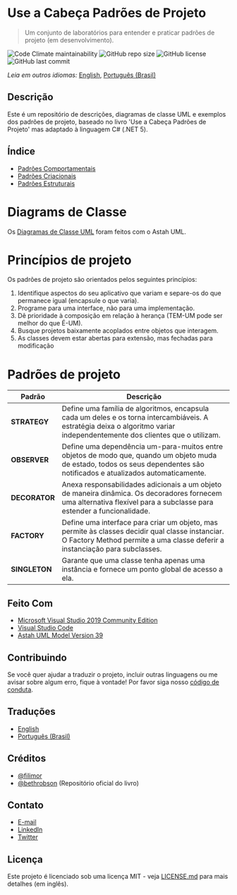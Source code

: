 # Use a Cabeça Padrões de Projeto

> Um conjunto de laboratórios para entender e praticar padrões de projeto (em desenvolvimento).

![Code Climate maintainability](https://img.shields.io/codeclimate/maintainability/filimor/head-first-design-patterns)
![GitHub repo size](https://img.shields.io/github/repo-size/filimor/head-first-design-patterns)
![GitHub license](https://img.shields.io/github/license/filimor/head-first-design-patterns)
![GitHub last commit](https://img.shields.io/github/last-commit/filimor/head-first-design-patterns)

*Leia em outros idiomas:* [English](https://github.com/filimor/head-first-design-patterns/blob/master/README.md), [Português (Brasil)](https://github.com/filimor/head-first-design-patterns/blob/master/README.pt-br.md)

## Descrição

Este é um repositório de descrições, diagramas de classe UML e exemplos dos
padrões de projeto, baseado no livro 'Use a Cabeça Padrões de Projeto' mas
adaptado à linguagem C# (.NET 5).

## Índice

* [Padrões Comportamentais](desctiption/BehavioralPatterns.pt-BR.md)
* [Padrões Criacionais](desctiption/CreationalPatterns.pt-BR.md)
* [Padrões Estruturais](description/StructuralPatterns.pt-BR.md)

# Diagrams de Classe

Os [Diagramas de Classe UML](docs/HeadFirstDesignPatterns.asta) foram feitos com o Astah UML.

# Princípios de projeto

Os padrões de projeto são orientados pelos seguintes princípios:

1. Identifique aspectos do seu aplicativo que variam e separe-os do que
permanece igual (encapsule o que varia).
2. Programe para uma interface, não para uma implementação.
3. Dê prioridade à composição em relação à herança (TEM-UM pode ser melhor do
que É-UM).
4. Busque projetos baixamente acoplados entre objetos que interagem.
5. As classes devem estar abertas para extensão, mas fechadas para modificação

# Padrões de projeto

| Padrão | Descrição |
|-|-|
| **STRATEGY** | Define uma família de algoritmos, encapsula cada um deles e os torna intercambiáveis. A estratégia deixa o algoritmo variar independentemente dos clientes que o utilizam. |
| **OBSERVER** | Define uma dependência um-para-muitos entre objetos de modo que, quando um objeto muda de estado, todos os seus dependentes são notificados e atualizados automaticamente. |
| **DECORATOR** | Anexa responsabilidades adicionais a um objeto de maneira dinâmica. Os decoradores fornecem uma alternativa flexível para a subclasse para estender a funcionalidade. |
| **FACTORY** | Define uma interface para criar um objeto, mas permite às classes decidir qual classe instanciar. O Factory Method permite a uma classe deferir a instanciação para subclasses. |
| **SINGLETON** | Garante que uma classe tenha apenas uma instância e fornece um ponto global de acesso a ela. |

## Feito Com

- [Microsoft Visual Studio 2019 Community Edition](https://visualstudio.microsoft.com/vs/community/)
- [Visual Studio Code](https://code.visualstudio.com/)
- [Astah UML Model Version 39](https://astah.net/products/astah-uml/)

## Contribuindo

Se você quer ajudar a traduzir o projeto, incluir outras linguagens ou me avisar
sobre algum erro, fique à vontade! Por favor siga nosso
[código de conduta](https://github.com/filimor/head-first-design-patterns/blob/master/CODE_OF_CONDUCT.pt-BR.md).

## Traduções

* [English](https://github.com/filimor/head-first-design-patterns/blob/master/README.md)
* [Português (Brasil)](https://github.com/filimor/head-first-design-patterns/blob/master/README.pt-br.md)

## Créditos

* [@filimor](https://github.com/filimor/)
* [@bethrobson](https://github.com/bethrobson/Head-First-Design-Patterns)
(Repositório oficial do livro)

## Contato

* [E-mail](mailto:filimor@posteo.net)
* [LinkedIn](https://www.linkedin.com/in/filimor/)
* [Twitter](https://www.twitter.com/filimorbr/)

## Licença

Este projeto é licenciado sob uma licença MIT - veja
[LICENSE.md](https://github.com/filimor/head-first-design-patterns/blob/master/LICENSE "MIT")
para mais detalhes (em inglês).
